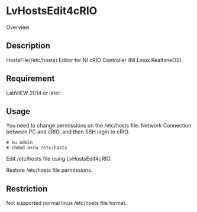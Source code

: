 LvHostsEdit4cRIO
=====

Overview

## Description
HostsFile(/etc/hosts) Editor for NI cRIO Controller (NI Linux RealtimeOS).

## Requirement
LabVIEW 2014 or later.

## Usage

You need to change permissions on the /etc/hosts file. 
Network Connection between PC and cRIO. and then SSH login to cRIO.

    # su admin
    # chmod a+rw /etc/hosts

Edit /etc/hosts file using LvHostsEdit4cRIO.

Restore /etc/hosts file permissions.

## Restriction
Not supported normal linux /etc/hosts file format.
